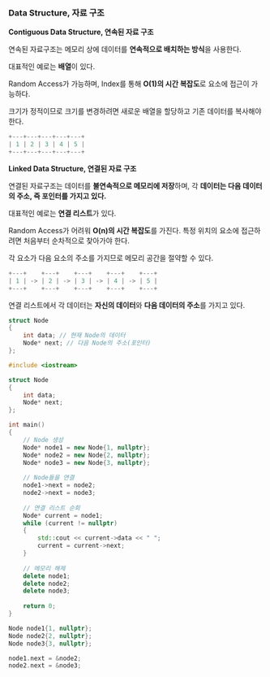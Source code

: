 ### Data Structure, 자료 구조

**Contiguous Data Structure, 연속된 자료 구조**


연속된 자료구조는 메모리 상에 데이터를 **연속적으로 배치하는 방식**을 사용한다.

 대표적인 예로는 **배열**이 있다. 

Random Access가 가능하며, Index를 통해 **O(1)의 시간 복잡도**로 요소에 접근이 가능하다. 

크기가 정적이므로 크기를 변경하려면 새로운 배열을 할당하고 기존 데이터를 복사해야 한다. 

```cpp
+---+---+---+---+---+
| 1 | 2 | 3 | 4 | 5 |
+---+---+---+---+---+
```


**Linked Data Structure, 연결된 자료 구조**


연결된 자료구조는 데이터를 **불연속적으로 메모리에 저장**하며, 각 **데이터는 다음 데이터의 주소, 즉 포인터를 가지고 있다.** 

대표적인 예로는 **연결 리스트**가 있다. 

Random Access가 어려워 **O(n)의 시간 복잡도**를 가진다. 특정 위치의 요소에 접근하려면 처음부터 순차적으로 찾아가야 한다. 

각 요소가 다음 요소의 주소를 가지므로 메모리 공간을 절약할 수 있다. 

```cpp
+---+    +---+    +---+    +---+    +---+
| 1 | -> | 2 | -> | 3 | -> | 4 | -> | 5 |
+---+    +---+    +---+    +---+    +---+
```


연결 리스트에서 각 데이터는 **자신의 데이터**와 **다음 데이터의 주소**를 가지고 있다.


```cpp
struct Node 
{
	int data; // 현재 Node의 데이터
	Node* next; // 다음 Node의 주소(포인터)
};
```

```cpp
#include <iostream>

struct Node 
{
	int data;
	Node* next;
};

int main() 
{
	// Node 생성
	Node* node1 = new Node{1, nullptr};
	Node* node2 = new Node{2, nullptr};
	Node* node3 = new Node{3, nullptr};
	
	// Node들을 연결
	node1->next = node2;
	node2->next = node3;
	
	// 연결 리스트 순회
	Node* current = node1;
	while (current != nullptr) 
	{
		std::cout << current->data << " ";
		current = current->next;
	}
	
	// 메모리 해제
	delete node1;
	delete node2;
	delete node3;
	
	return 0;
}
```

```cpp
Node node1{1, nullptr};
Node node2{2, nullptr};
Node node3{3, nullptr};

node1.next = &node2;
node2.next = &node3;
```
